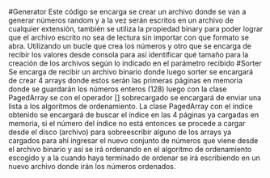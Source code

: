 #Generator
Este código se encarga se crear un archivo donde se van a generar números random y a la vez serán escritos en un archivo de cualquier extensión, también se utiliza la propiedad binary para poder lograr que el archivo escrito no sea de lectura sin importar con que formato se abra. 
Utilizando un bucle que crea los números y otro que se encarga de recibir los valores desde consola para así identificar qué tamaño para la creación de los archivos según lo indicado en el parámetro recibido
#Sorter
Se encarga de recibir un archivo binario donde luego sorter se encargará de crear 4 arrays donde estos serán las primeras páginas en memoria donde se guardarán los números enteros (128) luego con la clase PagedArray se con el operador [] sobrecargado se encargará de enviar una lista a los algoritmos de ordenamiento. La clase PagedArray con el índice obtenido se encargará de buscar el índice en las 4 páginas ya cargadas en memoria, si el número del índice no está entonces se procede a cargar desde el disco (archivo) para sobreescribir alguno de los arrays ya cargados para ahí ingresar el nuevo conjunto de números que viene desde el archivo binario y así se irá ordenando en el algoritmo de ordenamiento escogido y a la cuando haya terminado de ordenar se irá escribiendo en un nuevo archivo donde irán los números ordenados.
